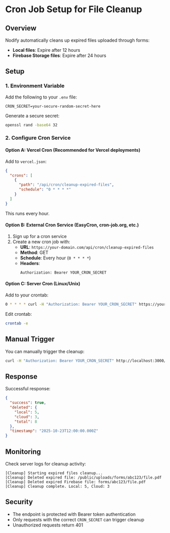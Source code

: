 # Cron Job Setup for File Cleanup

## Overview

Nodify automatically cleans up expired files uploaded through forms:
- **Local files**: Expire after 12 hours
- **Firebase Storage files**: Expire after 24 hours

## Setup

### 1. Environment Variable

Add the following to your `.env` file:

```env
CRON_SECRET=your-secure-random-secret-here
```

Generate a secure secret:
```bash
openssl rand -base64 32
```

### 2. Configure Cron Service

#### Option A: Vercel Cron (Recommended for Vercel deployments)

Add to `vercel.json`:

```json
{
  "crons": [
    {
      "path": "/api/cron/cleanup-expired-files",
      "schedule": "0 * * * *"
    }
  ]
}
```

This runs every hour.

#### Option B: External Cron Service (EasyCron, cron-job.org, etc.)

1. Sign up for a cron service
2. Create a new cron job with:
   - **URL**: `https://your-domain.com/api/cron/cleanup-expired-files`
   - **Method**: GET
   - **Schedule**: Every hour (`0 * * * *`)
   - **Headers**:
     ```
     Authorization: Bearer YOUR_CRON_SECRET
     ```

#### Option C: Server Cron (Linux/Unix)

Add to your crontab:

```bash
0 * * * * curl -H "Authorization: Bearer YOUR_CRON_SECRET" https://your-domain.com/api/cron/cleanup-expired-files
```

Edit crontab:
```bash
crontab -e
```

## Manual Trigger

You can manually trigger the cleanup:

```bash
curl -H "Authorization: Bearer YOUR_CRON_SECRET" http://localhost:3000/api/cron/cleanup-expired-files
```

## Response

Successful response:

```json
{
  "success": true,
  "deleted": {
    "local": 5,
    "cloud": 3,
    "total": 8
  },
  "timestamp": "2025-10-23T12:00:00.000Z"
}
```

## Monitoring

Check server logs for cleanup activity:

```
[Cleanup] Starting expired files cleanup...
[Cleanup] Deleted expired file: /public/uploads/forms/abc123/file.pdf
[Cleanup] Deleted expired Firebase file: forms/abc123/file.pdf
[Cleanup] Cleanup complete. Local: 5, Cloud: 3
```

## Security

- The endpoint is protected with Bearer token authentication
- Only requests with the correct `CRON_SECRET` can trigger cleanup
- Unauthorized requests return 401
